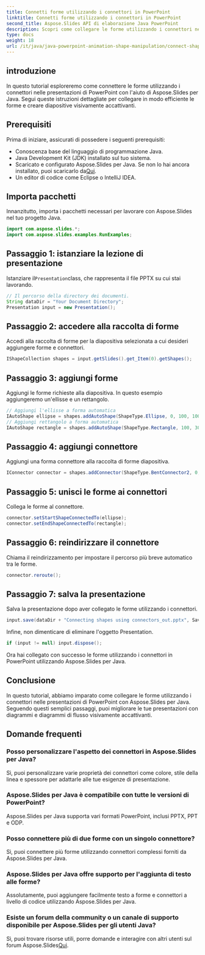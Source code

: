 ```yaml
---
title: Connetti forme utilizzando i connettori in PowerPoint
linktitle: Connetti forme utilizzando i connettori in PowerPoint
second_title: Aspose.Slides API di elaborazione Java PowerPoint
description: Scopri come collegare le forme utilizzando i connettori nelle presentazioni di PowerPoint con Aspose.Slides per Java. Tutorial passo passo per principianti.
type: docs
weight: 18
url: /it/java/java-powerpoint-animation-shape-manipulation/connect-shapes-using-connectors-powerpoint/
---
```

## introduzione
In questo tutorial esploreremo come connettere le forme utilizzando i connettori nelle presentazioni di PowerPoint con l'aiuto di Aspose.Slides per Java. Segui queste istruzioni dettagliate per collegare in modo efficiente le forme e creare diapositive visivamente accattivanti.
## Prerequisiti
Prima di iniziare, assicurati di possedere i seguenti prerequisiti:
- Conoscenza base del linguaggio di programmazione Java.
- Java Development Kit (JDK) installato sul tuo sistema.
-  Scaricato e configurato Aspose.Slides per Java. Se non lo hai ancora installato, puoi scaricarlo da[Qui](https://releases.aspose.com/slides/java/).
- Un editor di codice come Eclipse o IntelliJ IDEA.

## Importa pacchetti
Innanzitutto, importa i pacchetti necessari per lavorare con Aspose.Slides nel tuo progetto Java.
```java
import com.aspose.slides.*;
import com.aspose.slides.examples.RunExamples;
```
## Passaggio 1: istanziare la lezione di presentazione
 Istanziare il`Presentation`class, che rappresenta il file PPTX su cui stai lavorando.
```java
// Il percorso della directory dei documenti.
String dataDir = "Your Document Directory";
Presentation input = new Presentation();
```
## Passaggio 2: accedere alla raccolta di forme
Accedi alla raccolta di forme per la diapositiva selezionata a cui desideri aggiungere forme e connettori.
```java
IShapeCollection shapes = input.getSlides().get_Item(0).getShapes();
```
## Passaggio 3: aggiungi forme
Aggiungi le forme richieste alla diapositiva. In questo esempio aggiungeremo un'ellisse e un rettangolo.
```java
// Aggiungi l'ellisse a forma automatica
IAutoShape ellipse = shapes.addAutoShape(ShapeType.Ellipse, 0, 100, 100, 100);
// Aggiungi rettangolo a forma automatica
IAutoShape rectangle = shapes.addAutoShape(ShapeType.Rectangle, 100, 300, 100, 100);
```
## Passaggio 4: aggiungi connettore
Aggiungi una forma connettore alla raccolta di forme diapositiva.
```java
IConnector connector = shapes.addConnector(ShapeType.BentConnector2, 0, 0, 10, 10);
```
## Passaggio 5: unisci le forme ai connettori
Collega le forme al connettore.
```java
connector.setStartShapeConnectedTo(ellipse);
connector.setEndShapeConnectedTo(rectangle);
```
## Passaggio 6: reindirizzare il connettore
Chiama il reindirizzamento per impostare il percorso più breve automatico tra le forme.
```java
connector.reroute();
```
## Passaggio 7: salva la presentazione
Salva la presentazione dopo aver collegato le forme utilizzando i connettori.
```java
input.save(dataDir + "Connecting shapes using connectors_out.pptx", SaveFormat.Pptx);
```
Infine, non dimenticare di eliminare l'oggetto Presentation.
```java
if (input != null) input.dispose();
```
Ora hai collegato con successo le forme utilizzando i connettori in PowerPoint utilizzando Aspose.Slides per Java.

## Conclusione
In questo tutorial, abbiamo imparato come collegare le forme utilizzando i connettori nelle presentazioni di PowerPoint con Aspose.Slides per Java. Seguendo questi semplici passaggi, puoi migliorare le tue presentazioni con diagrammi e diagrammi di flusso visivamente accattivanti.
## Domande frequenti
### Posso personalizzare l'aspetto dei connettori in Aspose.Slides per Java?
Sì, puoi personalizzare varie proprietà dei connettori come colore, stile della linea e spessore per adattarle alle tue esigenze di presentazione.
### Aspose.Slides per Java è compatibile con tutte le versioni di PowerPoint?
Aspose.Slides per Java supporta vari formati PowerPoint, inclusi PPTX, PPT e ODP.
### Posso connettere più di due forme con un singolo connettore?
Sì, puoi connettere più forme utilizzando connettori complessi forniti da Aspose.Slides per Java.
### Aspose.Slides per Java offre supporto per l'aggiunta di testo alle forme?
Assolutamente, puoi aggiungere facilmente testo a forme e connettori a livello di codice utilizzando Aspose.Slides per Java.
### Esiste un forum della community o un canale di supporto disponibile per Aspose.Slides per gli utenti Java?
 Sì, puoi trovare risorse utili, porre domande e interagire con altri utenti sul forum Aspose.Slides[Qui](https://forum.aspose.com/c/slides/11).